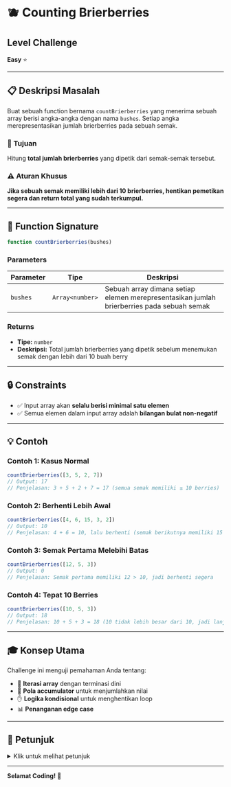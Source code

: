 # 🫐 Counting Brierberries

## Level Challenge
**Easy** ⭐

---

## 📋 Deskripsi Masalah

Buat sebuah function bernama `countBrierberries` yang menerima sebuah array berisi angka-angka dengan nama `bushes`. Setiap angka merepresentasikan jumlah brierberries pada sebuah semak.

### 🎯 Tujuan

Hitung **total jumlah brierberries** yang dipetik dari semak-semak tersebut.

### ⚠️ Aturan Khusus

**Jika sebuah semak memiliki lebih dari 10 brierberries, hentikan pemetikan segera dan return total yang sudah terkumpul.**

---

## 📝 Function Signature

```javascript
function countBrierberries(bushes)
```

### Parameters

| Parameter | Tipe | Deskripsi |
|-----------|------|-----------|
| `bushes` | `Array<number>` | Sebuah array dimana setiap elemen merepresentasikan jumlah brierberries pada sebuah semak |

### Returns

- **Tipe:** `number`
- **Deskripsi:** Total jumlah brierberries yang dipetik sebelum menemukan semak dengan lebih dari 10 buah berry

---

## 🔒 Constraints

- ✅ Input array akan **selalu berisi minimal satu elemen**
- ✅ Semua elemen dalam input array adalah **bilangan bulat non-negatif**

---

## 💡 Contoh

### Contoh 1: Kasus Normal
```javascript
countBrierberries([3, 5, 2, 7])
// Output: 17
// Penjelasan: 3 + 5 + 2 + 7 = 17 (semua semak memiliki ≤ 10 berries)
```

### Contoh 2: Berhenti Lebih Awal
```javascript
countBrierberries([4, 6, 15, 3, 2])
// Output: 10
// Penjelasan: 4 + 6 = 10, lalu berhenti (semak berikutnya memiliki 15 > 10)
```

### Contoh 3: Semak Pertama Melebihi Batas
```javascript
countBrierberries([12, 5, 3])
// Output: 0
// Penjelasan: Semak pertama memiliki 12 > 10, jadi berhenti segera
```

### Contoh 4: Tepat 10 Berries
```javascript
countBrierberries([10, 5, 3])
// Output: 18
// Penjelasan: 10 + 5 + 3 = 18 (10 tidak lebih besar dari 10, jadi lanjutkan)
```

---

## 🎓 Konsep Utama

Challenge ini menguji pemahaman Anda tentang:

- 🔄 **Iterasi array** dengan terminasi dini
- 🔢 **Pola accumulator** untuk menjumlahkan nilai
- ✋ **Logika kondisional** untuk menghentikan loop
- 📊 **Penanganan edge case**

---

## 💭 Petunjuk

<details>
<summary>Klik untuk melihat petunjuk</summary>

1. Anda perlu melakukan iterasi melalui array secara berurutan
2. Simpan total running dari berries yang terkumpul
3. Periksa jumlah berry pada setiap semak sebelum menambahkannya ke total
4. Ingat: jika sebuah semak memiliki **lebih dari 10** (bukan sama dengan 10), hentikan segera
5. Pertimbangkan menggunakan loop `for` dengan statement `break`, atau loop `while`

</details>

---

**Selamat Coding!** 🚀
